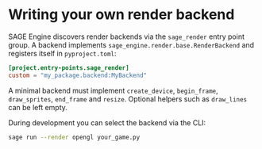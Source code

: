 # Writing your own render backend

SAGE Engine discovers render backends via the `sage_render` entry point group. A backend
implements `sage_engine.render.base.RenderBackend` and registers itself in
`pyproject.toml`:

```toml
[project.entry-points.sage_render]
custom = "my_package.backend:MyBackend"
```

A minimal backend must implement `create_device`, `begin_frame`,
`draw_sprites`, `end_frame` and `resize`. Optional helpers such as
`draw_lines` can be left empty.

During development you can select the backend via the CLI:

```bash
sage run --render opengl your_game.py
```
